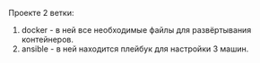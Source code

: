 Проекте 2 ветки:
1. docker - в ней все необходимые файлы для развёртывания контейнеров.
2. ansible - в ней находится плейбук для настройки 3 машин.